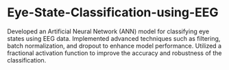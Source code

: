 # Eye-State-Classification-using-EEG
Developed an Artificial Neural Network (ANN) model for classifying eye states using EEG data.
Implemented advanced techniques such as filtering, batch normalization, and dropout to enhance model performance.
Utilized a fractional activation function to improve the accuracy and robustness of the classification.
